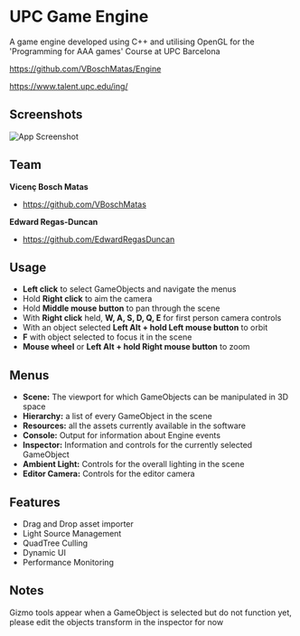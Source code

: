 
# UPC Game Engine

A game engine developed using C++ and utilising OpenGL for the 'Programming for AAA games' Course at UPC Barcelona

https://github.com/VBoschMatas/Engine

https://www.talent.upc.edu/ing/


## Screenshots

![App Screenshot](https://via.placeholder.com/468x300?text=App+Screenshot+Here)


## Team

**Vicenç Bosch Matas** 
- https://github.com/VBoschMatas

**Edward Regas-Duncan** 
- https://github.com/EdwardRegasDuncan

## Usage

- **Left click** to select GameObjects and navigate the menus
- Hold **Right click** to aim the camera
- Hold **Middle mouse button** to pan through the scene
- With **Right click** held, **W, A, S, D, Q, E** for first person camera controls
- With an object selected **Left Alt + hold Left mouse button** to orbit
- **F** with object selected to focus it in the scene
- **Mouse wheel** or **Left Alt + hold Right mouse button** to zoom

## Menus
- **Scene:** The viewport for which GameObjects can be manipulated in 3D space
- **Hierarchy:** a list of every GameObject in the scene
- **Resources:** all the assets currently available in the software
- **Console:** Output for information about Engine events
- **Inspector:** Information and controls for the currently selected GameObject
- **Ambient Light:** Controls for the overall lighting in the scene
- **Editor Camera:** Controls for the editor camera

## Features

- Drag and Drop asset importer
- Light Source Management
- QuadTree Culling
- Dynamic UI
- Performance Monitoring


## Notes
Gizmo tools appear when a GameObject is selected but do not function yet, please edit the objects transform in the inspector for now